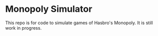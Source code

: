 # Monopoly Simulator

This repo is for code to simulate games of Hasbro's Monopoly. It is still work in progress.
